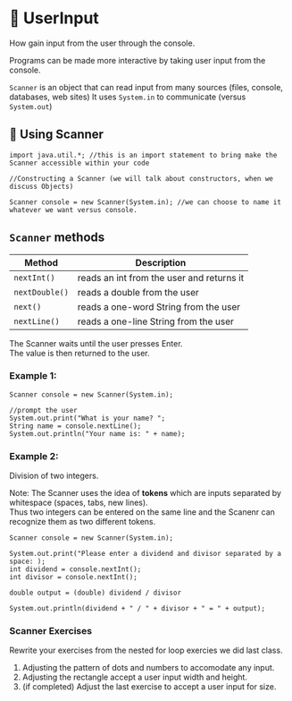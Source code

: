 # :speech_balloon: UserInput
How gain input from the user through the console. 

Programs can be made more interactive by taking user input from the console.  

`Scanner` is an object that can read input from many sources (files, console, databases, web sites)
It uses `System.in` to communicate (versus `System.out`)

## :fax: Using Scanner 

```
import java.util.*; //this is an import statement to bring make the Scanner accessible within your code

//Constructing a Scanner (we will talk about constructors, when we discuss Objects)

Scanner console = new Scanner(System.in); //we can choose to name it whatever we want versus console.  

```

## `Scanner` methods

|Method|Description|
|------|-----------|
|`nextInt()`|reads an int from the user and returns it|
|`nextDouble()`|reads a double from the user|
|`next()`|reads a one-word String from the user|
|`nextLine()`|reads a one-line String from the user|

The Scanner waits until the user presses Enter.  
The value is then returned to the user.  

### Example 1: 

```
Scanner console = new Scanner(System.in);

//prompt the user
System.out.print("What is your name? "; 
String name = console.nextLine(); 
System.out.println("Your name is: " + name); 

```

### Example 2: 

Division of two integers.  

Note:  The Scanner uses the idea of **tokens** which are inputs separated by whitespace (spaces, tabs, new lines).  
Thus two integers can be entered on the same line and the Scanenr can recognize them as two different tokens. 

```
Scanner console = new Scanner(System.in); 

System.out.print("Please enter a dividend and divisor separated by a space: ); 
int dividend = console.nextInt();
int divisor = console.nextInt(); 

double output = (double) dividend / divisor

System.out.println(dividend + " / " + divisor + " = " + output); 

```

### Scanner Exercises

Rewrite your exercises from the nested for loop exercies we did last class.
1.  Adjusting the pattern of dots and numbers to accomodate any input.  
2.  Adjusting the rectangle accept a user input width and height.  
3.  (if completed) Adjust the last exercise to accept a user input for size. 
